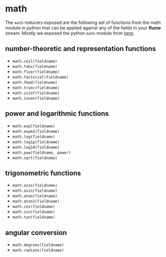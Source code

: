 # math

The `math` reducers exposed are the following set of functions from the math 
module in python that can be applied against any of the fields in your **flume**
stream. Mostly we exposed the python `math` module from
[here](https://docs.python.org/2/library/math.html).

## number-theoretic and representation functions

  * `math.ceil(fieldname)`
  * `math.fabs(fieldname)`
  * `math.floor(fieldname)`
  * `math.factorial(fieldname)`
  * `math.fmod(fieldname)`
  * `math.trunc(fieldname)`
  * `math.isinf(fieldname)`
  * `math.isnan(fieldname)`

## power and logarithmic functions

  * `math.exp(fieldname)`
  * `math.expm1(fieldname)`
  * `math.log(fieldname)`
  * `math.log1p(fieldname)`
  * `math.log10(fieldname)`
  * `math.pow(fieldname, power)`
  * `math.sqrt(fieldname)`

## trigonometric functions

  * `math.acos(fieldname)`
  * `math.asin(fieldname)`
  * `math.atan(fieldname)`
  * `math.atan2(fieldname)`
  * `math.cos(fieldname)`
  * `math.sin(fieldname)`
  * `math.tan(fieldname)`

## angular conversion

  * `math.degrees(fieldname)`
  * `math.radians(fieldname)`
